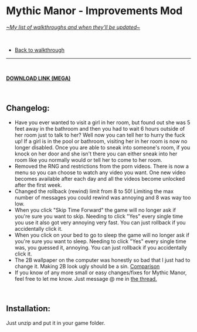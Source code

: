 # Mythic Manor - Improvements Mod
[*\~My list of walkthroughs and when they'll be updated\~*](https://www.patreon.com/maimlain)

<br>

- [Back to walkthrough](https://github.com/maim-lain/mythicmanor/blob/master/walkthrough.md)
 
---

<br>

[**DOWNLOAD LINK (MEGA)**](https://mega.nz/#!TGZhUYjI!2NEowUb5Co_W4aVw8v5fiq0YjES2GwejpzQSBv3TtLM)  

<br>

## Changelog:
- Have you ever wanted to visit a girl in her room, but found out she was 5 feet away in the bathroom and then you had to wait 6 hours outside of her room just to talk to her? Well now you can tell her to hurry the fuck up! If a girl is in the pool or bathroom, visiting her in her room is now no longer disabled. Once you are able to sneak into someone's room, if you knock on her door and she isn't there you can either sneak into her room like you normally would or tell her to come to her room.
- Removed the RNG and restrictions from the porn videos. There is now a menu so you can choose to watch any video you want. One new video becomes available after each day and all the videos become unlocked after the first week.
- Changed the rollback (rewind) limit from 8 to 50! Limiting the max number of messages you could rewind was annoying and 8 was way too low.
- When you click "Skip Time Forward" the game will no longer ask if you're sure you want to skip. Needing to click "Yes" every single time you use it also got very annoying very fast. You can just rollback if you accidentally click it.
- When you click on your bed to go to sleep the game will no longer ask if you're sure you want to sleep. Needing to click "Yes" every single time was, you guessed it, annoying. You can just rollback if you accidentally click it.
- The 2B wallpaper on the computer was honestly so bad that I just had to change it. Making 2B look ugly should be a sin. [Comparison](https://i.lensdump.com/i/8yl1ba.gif)
- If you know of any more small or easy changes/fixes for Mythic Manor, feel free to let me know. Just message @ me in [the thread.](https://f95zone.com/threads/mythic-manor-v0-5-1-jikei.9201/)

<br>

## Installation:
Just unzip and put it in your game folder.
